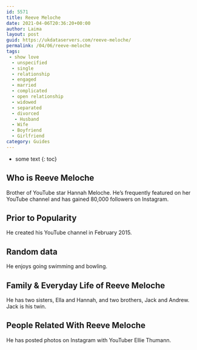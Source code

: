 ```yaml
---
id: 5571
title: Reeve Meloche
date: 2021-04-06T20:36:20+00:00
author: Laima
layout: post
guid: https://ukdataservers.com/reeve-meloche/
permalink: /04/06/reeve-meloche
tags:
 - show love
  - unspecified
  - single
  - relationship
  - engaged
  - married
  - complicated
  - open relationship
  - widowed
  - separated
  - divorced
   - Husband
  - Wife
  - Boyfriend
  - Girlfriend
category: Guides
---
```


* some text
{: toc}


## Who is Reeve Meloche
                  
                  
                  
Brother of YouTube star Hannah Meloche. He&#8217;s frequently featured on her YouTube channel and has gained 80,000 followers on Instagram.
                  
              
            
              
            
                
                
                
## Prior to Popularity
                  
                  
                  
He created his YouTube channel in February 2015.
                  
              
            
              
            
                
                
                
## Random data
                  
                  
                  
He enjoys going swimming and bowling.
                  
              
            
              
            
                
                
                
## Family & Everyday Life of Reeve Meloche
                  
                  
                  
He has two sisters, Ella and Hannah, and two brothers, Jack and Andrew. Jack is his twin.
                  
              
            
              
            
                
                
                
## People Related With Reeve Meloche
                  
                  
                  
He has posted photos on Instagram with YouTuber Ellie Thumann. 
                  
              
            
              
            
                
              
            
              
              
            
            
              
            
          
          
          